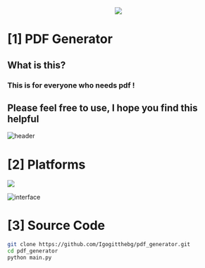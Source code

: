<div align=center>
	<img src="https://www.fifplay.com/img/public/premier-league-logo.png" />	
</div>

# [1] PDF Generator
## What is this?
### This is for everyone who needs pdf !
## Please feel free to use, I hope you find this helpful

![header](transparent)


# [2] Platforms
<img src="https://img.shields.io/badge/Python-002323?style=flat&logo=Python&logoColor=red"/>

![interface](pdf_generator_img.jpeg)



# [3] Source Code
```bash
git clone https://github.com/Igogitthebg/pdf_generator.git
cd pdf_generator
python main.py
```

